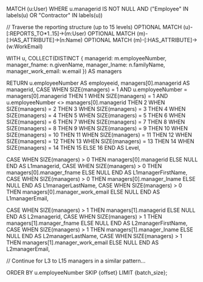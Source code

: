 MATCH (u:User) 
WHERE u.managerid IS NOT NULL 
AND ("Employee" IN labels(u) OR "Contractor" IN labels(u))

// Traverse the reporting structure (up to 15 levels)
OPTIONAL MATCH (u)-[:REPORTS_TO*1..15]->(m:User)
OPTIONAL MATCH (m)-[:HAS_ATTRIBUTE]->(n:Name)
OPTIONAL MATCH (m)-[:HAS_ATTRIBUTE]->(w:WorkEmail)

WITH u, COLLECT(DISTINCT {
    managerid: m.employeeNumber,
    manager_fname: n.givenName,
    manager_lname: n.familyName,
    manager_work_email: w.email
}) AS managers

RETURN u.employeeNumber AS employeeid,
managers[0].managerid AS managerid,
CASE 
    WHEN SIZE(managers) = 1 AND u.employeeNumber = managers[0].managerid THEN 1
    WHEN SIZE(managers) = 1 AND u.employeeNumber <> managers[0].managerid THEN 2
    WHEN SIZE(managers) = 2 THEN 3
    WHEN SIZE(managers) = 3 THEN 4
    WHEN SIZE(managers) = 4 THEN 5
    WHEN SIZE(managers) = 5 THEN 6
    WHEN SIZE(managers) = 6 THEN 7
    WHEN SIZE(managers) = 7 THEN 8
    WHEN SIZE(managers) = 8 THEN 9
    WHEN SIZE(managers) = 9 THEN 10
    WHEN SIZE(managers) = 10 THEN 11
    WHEN SIZE(managers) = 11 THEN 12
    WHEN SIZE(managers) = 12 THEN 13
    WHEN SIZE(managers) = 13 THEN 14
    WHEN SIZE(managers) = 14 THEN 15
    ELSE 16
END AS Level,

CASE 
    WHEN SIZE(managers) > 0 THEN managers[0].managerid 
    ELSE NULL 
END AS L1managerid,
CASE 
    WHEN SIZE(managers) > 0 THEN managers[0].manager_fname 
    ELSE NULL 
END AS L1managerFirstName,
CASE 
    WHEN SIZE(managers) > 0 THEN managers[0].manager_lname 
    ELSE NULL 
END AS L1managerLastName,
CASE 
    WHEN SIZE(managers) > 0 THEN managers[0].manager_work_email 
    ELSE NULL 
END AS L1managerEmail,

CASE 
    WHEN SIZE(managers) > 1 THEN managers[1].managerid 
    ELSE NULL 
END AS L2managerid,
CASE 
    WHEN SIZE(managers) > 1 THEN managers[1].manager_fname 
    ELSE NULL 
END AS L2managerFirstName,
CASE 
    WHEN SIZE(managers) > 1 THEN managers[1].manager_lname 
    ELSE NULL 
END AS L2managerLastName,
CASE 
    WHEN SIZE(managers) > 1 THEN managers[1].manager_work_email 
    ELSE NULL 
END AS L2managerEmail,

// Continue for L3 to L15 managers in a similar pattern...

ORDER BY u.employeeNumber
SKIP {offset} LIMIT {batch_size};
